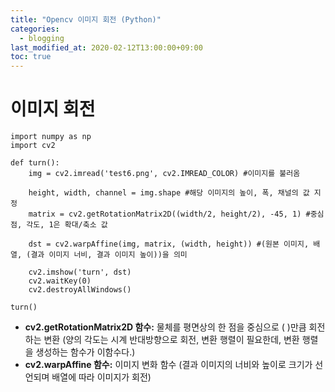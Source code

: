 ```yaml
---
title: "Opencv 이미지 회전 (Python)"
categories: 
  - blogging
last_modified_at: 2020-02-12T13:00:00+09:00
toc: true
---
```

# **이미지 회전**
```
import numpy as np
import cv2

def turn():
    img = cv2.imread('test6.png', cv2.IMREAD_COLOR) #이미지를 불러옴
    
    height, width, channel = img.shape #해당 이미지의 높이, 폭, 채널의 값 지정
    matrix = cv2.getRotationMatrix2D((width/2, height/2), -45, 1) #중심점, 각도, 1은 확대/축소 값

    dst = cv2.warpAffine(img, matrix, (width, height)) #(원본 이미지, 배열, (결과 이미지 너비, 결과 이미지 높이))을 의미

    cv2.imshow('turn', dst)
    cv2.waitKey(0)
    cv2.destroyAllWindows()

turn()

```  
* **cv2.getRotationMatrix2D 함수:** 물체를 평면상의 한 점을 중심으로 ( )만큼 회전하는 변환 (양의 각도는 시계 반대방향으로 회전, 변환 행렬이 필요한데, 변환 행렬을 생성하는 함수가 이함수다.)    
* **cv2.warpAffine 함수:** 이미지 변화 함수 (결과 이미지의 너비와 높이로 크기가 선언되며 배열에 따라 이미지가 회전)
